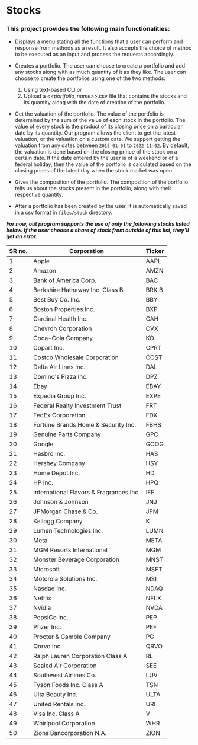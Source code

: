 # Stocks

### This project provides the following main functionalities:

- Displays a menu stating all the functions that a user can perform and response from methods
  as a result. It also accepts the choice of method to be executed as an input and process the
  requests accordingly.


- Creates a portfolio. The user can choose to create a portfolio and add any stocks along with
  as much quantity of it as they like. The user can choose to create the portfolios using one 
  of the two methods:
  1. Using text-based CLI or
  2. Upload a _<<portfolio_name>>_.csv file that contains the stocks and its quantity along
     with the date of creation of the portfolio.


- Get the valuation of the portfolio. The value of the portfolio is determined by the
  sum of the value of each stock in the portfolio. The value of every stock is the product
  of its closing price on a particular date by its quantity. Our program allows the client
  to get the latest valuation, or the valuation on a custom date. We support
  getting the valuation from any dates between `2015-01-01` to `2022-11-02`. By default,
  the valuation is done based on the closing prince of the stock on a certain date.
  If the date entered by the user is of a weekend or of a federal holiday, then the value of the
  portfolio is calculated based on the closing prices of the latest day when the stock market was
  open.


- Gives the composition of the portfolio. The composition of the portfolio tells us about the
  stocks present in the portfolio, along with their respective quantity.


- After a portfolio has been created by the user, it is automatically saved in a csv format in
  `files/stock` directory.



_**For now, out program supports the use of only the following stocks listed below. If the user 
choose a share of stock from outside of this list, they'll get an error.**_

| SR no. | Corporation                             | Ticker |
|--------|-----------------------------------------|--------|
| 1      | Apple                                   | AAPL   |
| 2      | Amazon                                  | AMZN   |
| 3      | Bank of America Corp.                   | BAC    |
| 4      | Berkshire Hathaway Inc. Class B         | BRK.B  |
| 5      | Best Buy Co. Inc.                       | BBY    |
| 6      | Boston Properties Inc.                  | BXP    |
| 7      | Cardinal Health Inc.                    | CAH    |
| 8      | Chevron Corporation                     | CVX    |
| 9      | Coca-Cola Company                       | KO     |
| 10     | Copart Inc.                             | CPRT   |
| 11     | Costco Wholesale Corporation            | COST   |
| 12     | Delta Air Lines Inc.                    | DAL    |
| 13     | Domino's Pizza Inc.                     | DPZ    |
| 14     | Ebay                                    | EBAY   |
| 15     | Expedia Group Inc.                      | EXPE   |
| 16     | Federal Realty Investment Trust         | FRT    |
| 17     | FedEx Corporation                       | FDX    |
| 18     | Fortune Brands Home & Security Inc.     | FBHS   |
| 19     | Genuine Parts Company                   | GPC    |
| 20     | Google                                  | GOOG   |
| 21     | Hasbro Inc.                             | HAS    |
| 22     | Hershey Company                         | HSY    |
| 23     | Home Depot Inc.                         | HD     |
| 24     | HP Inc.                                 | HPQ    |
| 25     | International Flavors & Fragrances Inc. | IFF    |
| 26     | Johnson & Johnson                       | JNJ    |
| 27     | JPMorgan Chase & Co.                    | JPM    |
| 28     | Kellogg Company                         | K      |
| 29     | Lumen Technologies Inc.                 | LUMN   |
| 30     | Meta                                    | META   |
| 31     | MGM Resorts International               | MGM    |
| 32     | Monster Beverage Corporation            | MNST   |
| 33     | Microsoft                               | MSFT   |
| 34     | Motorola Solutions Inc.                 | MSI    |
| 35     | Nasdaq Inc.                             | NDAQ   |
| 36     | Netflix                                 | NFLX   |
| 37     | Nvidia                                  | NVDA   |
| 38     | PepsiCo Inc.                            | PEP    |
| 39     | Pfizer Inc.                             | PEF    |
| 40     | Procter & Gamble Company                | PG     |
| 41     | Qorvo Inc.                              | QRVO   |
| 42     | Ralph Lauren Corporation Class A        | RL     |
| 43     | Sealed Air Corporation                  | SEE    |
| 44     | Southwest Airlines Co.                  | LUV    |
| 45     | Tyson Foods Inc. Class A                | TSN    |
| 46     | Ulta Beauty Inc.                        | ULTA   |
| 47     | United Rentals Inc.                     | URI    |
| 48     | Visa Inc. Class A                       | V      |
| 49     | Whirlpool Corporation                   | WHR    |
| 50     | Zions Bancorporation N.A.               | ZION   |